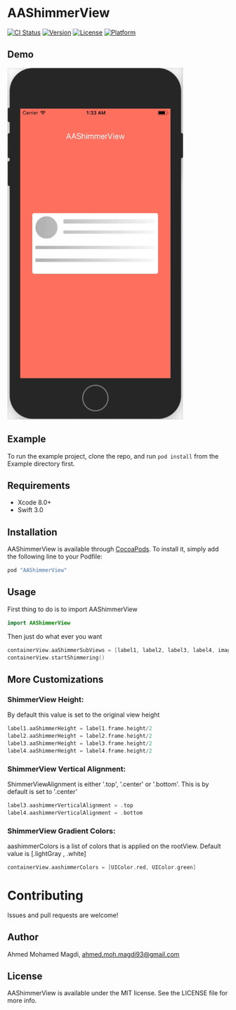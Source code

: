 # AAShimmerView

[![CI Status](http://img.shields.io/travis/ahmed93/AAShimmerView.svg?style=flat)](https://travis-ci.org/ahmed93/AAShimmerView)
[![Version](https://img.shields.io/cocoapods/v/AAShimmerView.svg?style=flat)](http://cocoapods.org/pods/AAShimmerView)
[![License](https://img.shields.io/cocoapods/l/AAShimmerView.svg?style=flat)](http://cocoapods.org/pods/AAShimmerView)
[![Platform](https://img.shields.io/cocoapods/p/AAShimmerView.svg?style=flat)](http://cocoapods.org/pods/AAShimmerView)

## Demo

<img width="400" height="800" src="https://raw.githubusercontent.com/ahmed93/aashimmerview/master/Demo.gif">

## Example

To run the example project, clone the repo, and run `pod install` from the Example directory first.

## Requirements

* Xcode 8.0+
* Swift 3.0

## Installation

AAShimmerView is available through [CocoaPods](http://cocoapods.org). To install
it, simply add the following line to your Podfile:

```ruby
pod "AAShimmerView"
```

## Usage

First thing to do is to import AAShimmerView

```swift
import AAShimmerView
```

Then just do what ever you want

```swift
containerView.aaShimmerSubViews = [label1, label2, label3, label4, imageView]
containerView.startShimmering()
```

## More Customizations

### ShimmerView Height:

By default this value is set to the original view height

```swift
label1.aaShimmerHeight = label1.frame.height/2
label2.aaShimmerHeight = label2.frame.height/2
label3.aaShimmerHeight = label3.frame.height/2
label4.aaShimmerHeight = label4.frame.height/2
```
### ShimmerView Vertical Alignment:

ShimmerViewAlignment is either '.top', '.center' or '.bottom'. This is by default is set to '.center'

```swift
label3.aashimmerVerticalAlignment = .top
label4.aashimmerVerticalAlignment = .bottom
```
### ShimmerView Gradient Colors:

aashimmerColors is a list of colors that is applied on the rootView. Default value is [.lightGray , .white]

```swift
containerView.aashimmerColors = [UIColor.red, UIColor.green]
```

# Contributing

Issues and pull requests are welcome!

## Author

Ahmed Mohamed Magdi, ahmed.moh.magdi93@gmail.com

## License

AAShimmerView is available under the MIT license. See the LICENSE file for more info.

